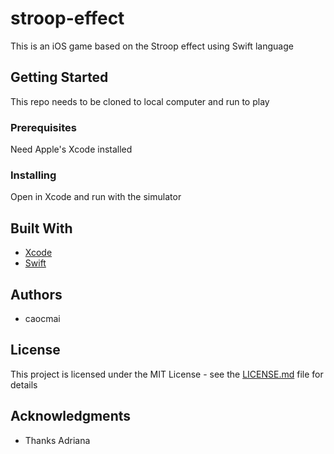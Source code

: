 # stroop-effect

This is an iOS game based on the Stroop effect using Swift language

## Getting Started

This repo needs to be cloned to local computer and run to play

### Prerequisites

Need Apple's Xcode installed

### Installing

Open in Xcode and run with the simulator

## Built With

* [Xcode](https://developer.apple.com/xcode/)
* [Swift](https://developer.apple.com/swift/)

## Authors

* caocmai

## License

This project is licensed under the MIT License - see the [LICENSE.md](LICENSE.md) file for details

## Acknowledgments

* Thanks Adriana
